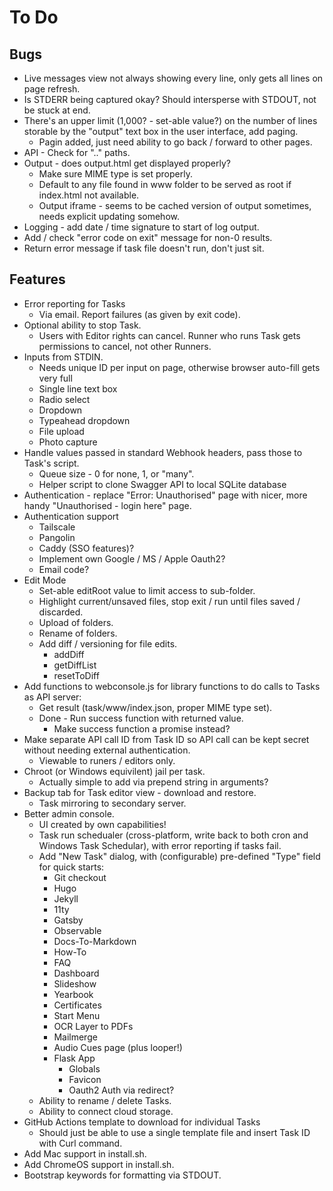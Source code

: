 # To Do

## Bugs

* Live messages view not always showing every line, only gets all lines on page refresh.
* Is STDERR being captured okay? Should intersperse with STDOUT, not be stuck at end.
* There's an upper limit (1,000? - set-able value?) on the number of lines storable by the "output" text box in the user interface, add paging.
  * Pagin added, just need ability to go back / forward to other pages.
* API - Check for ".." paths.
* Output - does output.html get displayed properly?
  * Make sure MIME type is set properly.
  * Default to any file found in www folder to be served as root if index.html not available.
  * Output iframe - seems to be cached version of output sometimes, needs explicit updating somehow.
* Logging - add date / time signature to start of log output.
* Add / check "error code on exit" message for non-0 results.
* Return error message if task file doesn't run, don't just sit.

## Features

* Error reporting for Tasks
  * Via email. Report failures (as given by exit code).
* Optional ability to stop Task.
  * Users with Editor rights can cancel. Runner who runs Task gets permissions to cancel, not other Runners.
* Inputs from STDIN.
  * Needs unique ID per input on page, otherwise browser auto-fill gets very full
  * Single line text box
  * Radio select
  * Dropdown
  * Typeahead dropdown
  * File upload
  * Photo capture
* Handle values passed in standard Webhook headers, pass those to Task's script.
  * Queue size - 0 for none, 1, or "many".
  * Helper script to clone Swagger API to local SQLite database
* Authentication - replace "Error: Unauthorised" page with nicer, more handy "Unauthorised - login here" page.
* Authentication support
  * Tailscale
  * Pangolin
  * Caddy (SSO features)?
  * Implement own Google / MS / Apple Oauth2?
  * Email code?
* Edit Mode
  * Set-able editRoot value to limit access to sub-folder.
  * Highlight current/unsaved files, stop exit / run until files saved / discarded.
  * Upload of folders.
  * Rename of folders.
  * Add diff / versioning for file edits.
    * addDiff
    * getDiffList
    * resetToDiff
* Add functions to webconsole.js for library functions to do calls to Tasks as API server:
  * Get result (task/www/index.json, proper MIME type set).
  * Done - Run success function with returned value.
    * Make success function a promise instead?
* Make separate API call ID from Task ID so API call can be kept secret without needing external authentication.
  * Viewable to runers / editors only.
* Chroot (or Windows equivilent) jail per task.
  * Actually simple to add via prepend string in arguments?
* Backup tab for Task editor view - download and restore.
  * Task mirroring to secondary server.
* Better admin console.
  * UI created by own capabilities!
  * Task run schedualer (cross-platform, write back to both cron and Windows Task Schedular), with error reporting if tasks fail.
  * Add "New Task" dialog, with (configurable) pre-defined "Type" field for quick starts:
    * Git checkout
    * Hugo
    * Jekyll
    * 11ty
    * Gatsby
    * Observable
    * Docs-To-Markdown
    * How-To
    * FAQ
    * Dashboard
    * Slideshow
    * Yearbook
    * Certificates
    * Start Menu
    * OCR Layer to PDFs
    * Mailmerge
    * Audio Cues page (plus looper!)
    * Flask App
      * Globals
      * Favicon
      * Oauth2 Auth via redirect?
  * Ability to rename / delete Tasks.
  * Ability to connect cloud storage.
* GitHub Actions template to download for individual Tasks
  * Should just be able to use a single template file and insert Task ID with Curl command.
* Add Mac support in install.sh.
* Add ChromeOS support in install.sh.
* Bootstrap keywords for formatting via STDOUT.
